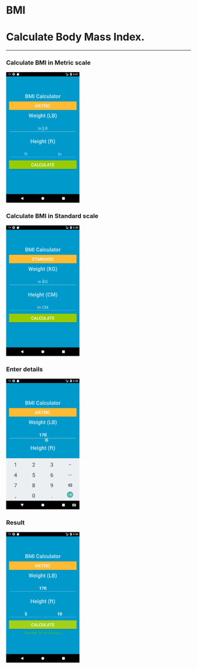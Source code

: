 # BMI
# Calculate Body Mass Index.

<hr/>
<div><h3>Calculate BMI in Metric scale</h3></div>
<img src="https://github.com/shashankskumar/project_readme_images/blob/master/images/a.png" width="200"/>

<div><h3>Calculate BMI in Standard scale</h3></div>
<img src="https://github.com/shashankskumar/project_readme_images/blob/master/images/b.png" width="200"/>

<div><h3>Enter details</h3></div>
<img src="https://github.com/shashankskumar/project_readme_images/blob/master/images/c.png" width="200"/>

<div><h3>Result</h3></div>
<img src="https://github.com/shashankskumar/project_readme_images/blob/master/images/d.png" width="200"/>
